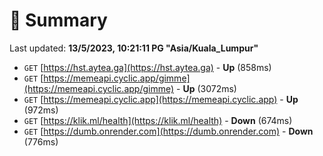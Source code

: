 # 📖 Summary
Last updated: **13/5/2023, 10:21:11 PG "Asia/Kuala_Lumpur"**

- `GET` [https://hst.aytea.ga](https://hst.aytea.ga) - **Up** (858ms)
- `GET` [https://memeapi.cyclic.app/gimme](https://memeapi.cyclic.app/gimme) - **Up** (3072ms)
- `GET` [https://memeapi.cyclic.app](https://memeapi.cyclic.app) - **Up** (972ms)
- `GET` [https://klik.ml/health](https://klik.ml/health) - **Down** (674ms)
- `GET` [https://dumb.onrender.com](https://dumb.onrender.com) - **Down** (776ms)
